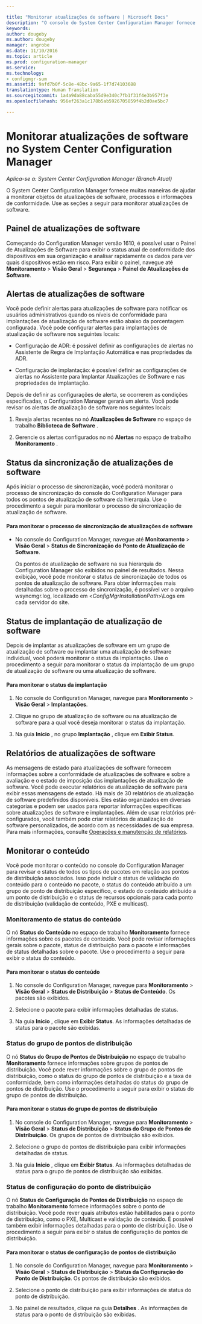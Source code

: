 ```yaml
---

title: "Monitorar atualizações de software | Microsoft Docs"
description: "O console do System Center Configuration Manager fornece alertas e status para monitorar atualizações e a conformidade."
keywords: 
author: dougeby
ms.author: dougeby
manager: angrobe
ms.date: 11/10/2016
ms.topic: article
ms.prod: configuration-manager
ms.service: 
ms.technology:
- configmgr-sum
ms.assetid: 9afd7b0f-5c8e-48bc-9a65-1f7d74103688
translationtype: Human Translation
ms.sourcegitcommit: 1a4a9da88caba55d9e340c7fb1f31f4e3b957f3e
ms.openlocfilehash: 956ef263a1c178b5ab5926705859f4b2d0ae5bc7

---
```

# <a name="monitor-software-updates-in-system-center-configuration-manager"></a>Monitorar atualizações de software no System Center Configuration Manager

*Aplica-se a: System Center Configuration Manager (Branch Atual)*

O System Center Configuration Manager fornece muitas maneiras de ajudar a monitorar objetos de atualizações de software, processos e informações de conformidade. Use as seções a seguir para monitorar atualizações de software.

## <a name="software-updates-dashboard"></a>Painel de atualizações de software
Começando do Configuration Manager versão 1610, é possível usar o Painel de Atualizações de Software para exibir o status atual de conformidade dos dispositivos em sua organização e analisar rapidamente os dados para ver quais dispositivos estão em risco. Para exibir o painel, navegue até **Monitoramento** > **Visão Geral** > **Segurança** > **Painel de Atualizações de Software**.   

##  <a name="a-namebkmksualertsa-alerts-for-software-updates"></a><a name="BKMK_SUAlerts"></a> Alertas de atualizações de software  
 Você pode definir alertas para atualizações de software para notificar os usuários administrativos quando os níveis de conformidade para implantações de atualização de software estão abaixo da porcentagem configurada. Você pode configurar alertas para implantações de atualização de software nos seguintes locais:  

-   Configuração de ADR: é possível definir as configurações de alertas no Assistente de Regra de Implantação Automática e nas propriedades da ADR.  

-   Configuração de implantação: é possível definir as configurações de alertas no Assistente para Implantar Atualizações de Software e nas propriedades de implantação.  

Depois de definir as configurações de alerta, se ocorrerem as condições especificadas, o Configuration Manager gerará um alerta. Você pode revisar os alertas de atualização de software nos seguintes locais:  

1.  Reveja alertas recentes no nó **Atualizações de Software** no espaço de trabalho **Biblioteca de Software** .  

2.  Gerencie os alertas configurados no nó **Alertas** no espaço de trabalho **Monitoramento** .  

##  <a name="a-namebkmksusyncstatusa-software-updates-synchronization-status"></a><a name="BKMK_SUSyncStatus"></a> Status da sincronização de atualizações de software  
 Após iniciar o processo de sincronização, você poderá monitorar o processo de sincronização do console do Configuration Manager para todos os pontos de atualização de software da hierarquia. Use o procedimento a seguir para monitorar o processo de sincronização de atualização de software.  

#### <a name="to-monitor-the-software-updates-synchronization-process"></a>Para monitorar o processo de sincronização de atualizações de software  

- No console do Configuration Manager, navegue até **Monitoramento** > **Visão Geral** > **Status de Sincronização do Ponto de Atualização de Software**.  

    Os pontos de atualização de software na sua hierarquia do Configuration Manager são exibidos no painel de resultados. Nessa exibição, você pode monitorar o status de sincronização de todos os pontos de atualização de software. Para obter informações mais detalhadas sobre o processo de sincronização, é possível ver o arquivo wsyncmgr.log, localizado em <*ConfigMgrInstallationPath*>\Logs em cada servidor do site.  

##  <a name="a-namebkmksudeploystatusa-software-update-deployment-status"></a><a name="BKMK_SUDeployStatus"></a> Status de implantação de atualização de software  
 Depois de implantar as atualizações de software em um grupo de atualização de software ou implantar uma atualização de software individual, você poderá monitorar o status da implantação. Use o procedimento a seguir para monitorar o status da implantação de um grupo de atualização de software ou uma atualização de software.  

#### <a name="to-monitor-deployment-status"></a>Para monitorar o status da implantação  

1.  No console do Configuration Manager, navegue para **Monitoramento** > **Visão Geral** > **Implantações**.  

2.  Clique no grupo de atualização de software ou na atualização de software para a qual você deseja monitorar o status da implantação.  

3.  Na guia **Início** , no grupo **Implantação** , clique em **Exibir Status**.  

##  <a name="a-namebkmksureportsa-software-updates-reports"></a><a name="BKMK_SUReports"></a> Relatórios de atualizações de software  
 As mensagens de estado para atualizações de software fornecem informações sobre a conformidade de atualizações de software e sobre a avaliação e o estado de imposição das implantações de atualização de software. Você pode executar relatórios de atualização de software para exibir essas mensagens de estado. Há mais de 30 relatórios de atualização de software predefinidos disponíveis. Eles estão organizados em diversas categorias e podem ser usados para reportar informações específicas sobre atualizações de software e implantações. Além de usar relatórios pré-configurados, você também pode criar relatórios de atualização de software personalizados, de acordo com as necessidades de sua empresa. Para mais informações, consulte [Operações e manutenção de relatórios](../../core/servers/manage/operations-and-maintenance-for-reporting.md).  

##  <a name="a-namebkmkmonitorcontenta-monitor-content"></a><a name="BKMK_MonitorContent"></a> Monitorar o conteúdo  
 Você pode monitorar o conteúdo no console do Configuration Manager para revisar o status de todos os tipos de pacotes em relação aos pontos de distribuição associados. Isso pode incluir o status de validação do conteúdo para o conteúdo no pacote, o status do conteúdo atribuído a um grupo de ponto de distribuição específico, o estado do conteúdo atribuído a um ponto de distribuição e o status de recursos opcionais para cada ponto de distribuição (validação de conteúdo, PXE e multicast).  

###  <a name="a-namebkmkcontentstatusa-content-status-monitoring"></a><a name="BKMK_ContentStatus"></a> Monitoramento de status do conteúdo  
 O nó **Status do Conteúdo** no espaço de trabalho **Monitoramento** fornece informações sobre os pacotes de conteúdo. Você pode revisar informações gerais sobre o pacote, status de distribuição para o pacote e informações de status detalhadas sobre o pacote. Use o procedimento a seguir para exibir o status do conteúdo.  

#### <a name="to-monitor-content-status"></a>Para monitorar o status do conteúdo  

1.  No console do Configuration Manager, navegue para **Monitoramento** > **Visão Geral** > **Status de Distribuição** > **Status de Conteúdo**. Os pacotes são exibidos.  

2.  Selecione o pacote para exibir informações detalhadas de status.  

3.  Na guia **Início** , clique em **Exibir Status**. As informações detalhadas de status para o pacote são exibidas.  

###  <a name="a-namebkmkdpgroupstatusa-distribution-point-group-status"></a><a name="BKMK_DPGroupStatus"></a> Status do grupo de pontos de distribuição  
 O nó **Status do Grupo de Pontos de Distribuição** no espaço de trabalho **Monitoramento** fornece informações sobre grupos de pontos de distribuição. Você pode rever informações sobre o grupo de pontos de distribuição, como o status do grupo de pontos de distribuição e a taxa de conformidade, bem como informações detalhadas do status do grupo de pontos de distribuição. Use o procedimento a seguir para exibir o status do grupo de pontos de distribuição.  

#### <a name="to-monitor-distribution-point-group-status"></a>Para monitorar o status do grupo de pontos de distribuição  

1.  No console do Configuration Manager, navegue para **Monitoramento** > **Visão Geral** > **Status de Distribuição** > **Status do Grupo de Pontos de Distribuição**. Os grupos de pontos de distribuição são exibidos.  

2.  Selecione o grupo de pontos de distribuição para exibir informações detalhadas de status.  

3.  Na guia **Início** , clique em **Exibir Status**. As informações detalhadas de status para o grupo de pontos de distribuição são exibidas.  

###  <a name="a-namebkmkdpconfigstatusa-distribution-point-configuration-status"></a><a name="BKMK_DPConfigStatus"></a> Status de configuração do ponto de distribuição  
 O nó **Status de Configuração de Pontos de Distribuição** no espaço de trabalho **Monitoramento** fornece informações sobre o ponto de distribuição. Você pode rever quais atributos estão habilitados para o ponto de distribuição, como o PXE, Multicast e validação de conteúdo. É possível também exibir informações detalhadas para o ponto de distribuição. Use o procedimento a seguir para exibir o status de configuração de pontos de distribuição.  

#### <a name="to-monitor-distribution-point-configuration-status"></a>Para monitorar o status de configuração de pontos de distribuição  

1.  No console do Configuration Manager, navegue para **Monitoramento** > **Visão Geral** > **Status de Distribuição** > **Status da Configuração do Ponto de Distribuição**. Os pontos de distribuição são exibidos.  

2.  Selecione o ponto de distribuição para exibir informações de status do ponto de distribuição.  

3.  No painel de resultados, clique na guia **Detalhes** . As informações de status para o ponto de distribuição são exibidas.  



<!--HONumber=Dec16_HO3-->


